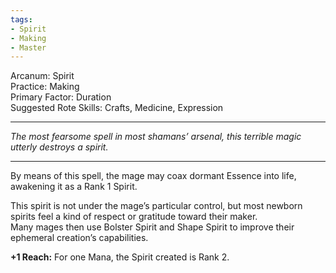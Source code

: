 ```yaml
---
tags:
- Spirit
- Making
- Master
---
```


Arcanum: Spirit\
Practice: Making\
Primary Factor: Duration\
Suggested Rote Skills: Crafts, Medicine, Expression

---

_The most fearsome spell in most shamans’ arsenal, this terrible magic utterly destroys a spirit._

---

By means of this spell, the mage may coax dormant Essence into life, awakening it as a Rank 1 Spirit.

This spirit is not under the mage’s particular control, but most newborn spirits feel a kind of respect or gratitude toward their maker.\
Many mages then use Bolster Spirit and Shape Spirit to improve their ephemeral creation’s capabilities.

**+1 Reach:** For one Mana, the Spirit created is Rank 2.